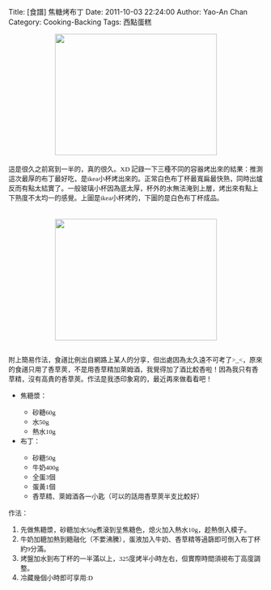 Title: [食譜] 焦糖烤布丁
Date: 2011-10-03 22:24:00
Author: Yao-An Chan
Category: Cooking-Backing
Tags: 西點蛋糕


<div class='post'>
<div class="separator" style="clear: both; text-align: center;"><a href="http://2.bp.blogspot.com/-T3ZxECFy52A/Tanic97jblI/AAAAAAAALv0/JyoyZWwWlLk/s1600/P1020215.jpg" imageanchor="1" style="margin-left: 1em; margin-right: 1em;"><img border="0" height="240" src="http://2.bp.blogspot.com/-T3ZxECFy52A/Tanic97jblI/AAAAAAAALv0/JyoyZWwWlLk/s320/P1020215.jpg" width="320" /></a></div><div class="separator" style="clear: both; text-align: center;"><br /></div><span class="Apple-style-span" style="font-family: Futura; font-size: 13px;">這是很久之前寫到一半的，真的很久。XD 記錄一下三種不同的容器烤出來的結果：</span><span class="Apple-style-span" style="font-family: Futura; font-size: 13px;">推測這次最厚的布丁最好吃，是ikea小杯烤出來的。正常白色布丁杯最寬扁最快熟，同時出爐反而有點太結實了。一般玻璃小杯因為底太厚，杯外的水無法淹到上層，烤出來有點上下熟度不太均一的感覺。上圖是ikea小杯烤的，下圖的是白色布丁杯成品。</span><br /><span class="Apple-style-span" style="font-family: Futura; font-size: 13px;"><br /></span><br /><div class="separator" style="clear: both; text-align: center;"><a href="http://2.bp.blogspot.com/-hRq1NLSosNI/Tanicvj7ldI/AAAAAAAALv0/waZZ3TzFFZw/s1600/P1020214.jpg" imageanchor="1" style="margin-left: 1em; margin-right: 1em;"><img border="0" height="240" src="http://2.bp.blogspot.com/-hRq1NLSosNI/Tanicvj7ldI/AAAAAAAALv0/waZZ3TzFFZw/s320/P1020214.jpg" width="320" /></a></div><span class="Apple-style-span" style="font-family: Futura; font-size: x-small;"><br /></span><br /><span class="Apple-style-span" style="font-family: Futura; font-size: 13px;">附上簡易作法，食譜比例出自網路上某人的分享，但出處因為太久遠不可考了&gt;_&lt;</span><span class="Apple-style-span" style="font-family: Futura; font-size: 13px;">，原來的食譜只用了香草莢，不是用香草精加萊姆酒，我覺得加了酒比較香啦！因為我只有香草精，沒有高貴的香草莢。作法是我憑印象寫的，最近再來做看看吧！</span><br /><ul><li><span class="Apple-style-span" style="font-family: Futura; font-size: 13px;">焦糖漿：</span></li><ul><li><span class="Apple-style-span" style="font-family: Futura; font-size: 13px;">砂糖60g</span></li><li><span class="Apple-style-span" style="font-family: Futura; font-size: 13px;">水50g</span></li><li><span class="Apple-style-span" style="font-family: Futura; font-size: 13px;">熱水10g</span></li></ul><li><span class="Apple-style-span" style="font-family: Futura; font-size: 13px;">布丁：</span></li><ul><li><span class="Apple-style-span" style="font-family: Futura; font-size: 13px;">砂糖50g</span></li><li><span class="Apple-style-span" style="font-family: Futura; font-size: 13px;">牛奶400g</span></li><li><span class="Apple-style-span" style="font-family: Futura; font-size: 13px;">全蛋3個</span></li><li><span class="Apple-style-span" style="font-family: Futura; font-size: 13px;">蛋黃1個</span></li><li><span class="Apple-style-span" style="font-family: Futura; font-size: 13px;">香草精、萊姆酒各一小匙（可以的話用香草莢半支比較好）</span></li></ul></ul><span class="Apple-style-span" style="font-family: Futura; font-size: 13px;">作法：</span><br /><ol><li><span class="Apple-style-span" style="font-family: Futura; font-size: 13px;">先做焦糖漿，砂糖加水50g煮滾到呈焦糖色，熄火加入熱水10g，趁熱倒入模子。</span></li><li><span class="Apple-style-span" style="font-family: Futura; font-size: 13px;">牛奶加糖加熱到糖融化（不要沸騰），蛋液加入牛奶、香草精等過篩即可倒入布丁杯約9分滿。</span></li><li><span class="Apple-style-span" style="font-family: Futura; font-size: 13px;">烤盤加水到布丁杯的一半滿以上，325度烤半小時左右，但實際時間須視布丁高度調整。</span></li><li><span class="Apple-style-span" style="font-family: Futura; font-size: 13px;">冷藏幾個小時即可享用:D</span></li></ol></div>
